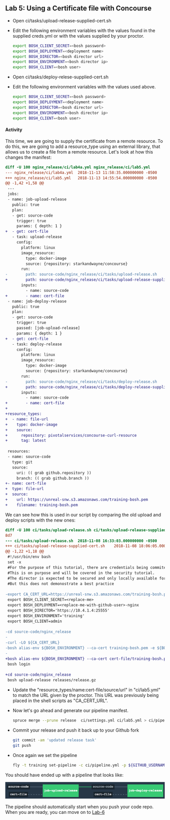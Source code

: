 ## Lab 5: Using a Certificate file with Concourse
* Open ci/tasks/upload-release-supplied-cert.sh
* Edit the following environment variables with the values found in the supplied creds.yml or with the values supplied by your proctor.

  ```bash
  export BOSH_CLIENT_SECRET=<bosh password>
  export BOSH_DEPLOYMENT=<deployment name>
  export BOSH_DIRECTOR=<bosh director url>
  export BOSH_ENVIRONMENT=<bosh director ip>
  export BOSH_CLIENT=<bosh user>
  ```

* Open ci/tasks/deploy-relese-supplied-cert.sh
* Edit the following environment variables with the values used above.

  ```bash
  export BOSH_CLIENT_SECRET=<bosh password>
  export BOSH_DEPLOYMENT=<deployment name>
  export BOSH_DIRECTOR=<bosh director url>
  export BOSH_ENVIRONMENT=<bosh director ip>
  export BOSH_CLIENT=<bosh user>
  ```
 
#### Activity
This time, we are going to supply the certificate from a remote resource. To do this, we are going to add a resource_type using an external library, that allows us to create a file from a remote resource. Let's look at how this changes the manifest:

```diff
diff -U 100 nginx_release/ci/lab4a.yml nginx_release/ci/lab5.yml
--- nginx_release/ci/lab4a.yml	2018-11-13 11:58:35.000000000 -0500
+++ nginx_release/ci/lab5.yml	2018-11-13 14:55:54.000000000 -0500
@@ -1,42 +1,58 @@
 ---
 jobs:
 - name: job-upload-release
   public: true
   plan:
   - get: source-code
     trigger: true
     params: { depth: 1 }
+  - get: cert-file
   - task: upload-release
     config:
       platform: linux
       image_resource:
         type: docker-image
         source: {repository: starkandwayne/concourse}
       run:
-        path: source-code/nginx_release/ci/tasks/upload-release.sh
+        path: source-code/nginx_release/ci/tasks/upload-release-supplied-cert.sh
       inputs:
         - name: source-code
+        - name: cert-file
 - name: job-deploy-release
   public: true
   plan:
   - get: source-code
     trigger: true
     passed: [job-upload-release]
     params: { depth: 1 }
+  - get: cert-file
   - task: deploy-release
     config:
       platform: linux
       image_resource:
         type: docker-image
         source: {repository: starkandwayne/concourse}
       run:
-        path: source-code/nginx_release/ci/tasks/deploy-release.sh
+        path: source-code/nginx_release/ci/tasks/deploy-release-supplied-cert.sh
       inputs:
         - name: source-code
+        - name: cert-file
+
+resource_types:
+  - name: file-url
+    type: docker-image
+    source:
+      repository: pivotalservices/concourse-curl-resource
+      tag: latest

 resources:
 - name: source-code
   type: git
   source:
     uri: (( grab github.repository ))
     branch: (( grab github.branch ))
+- name: cert-file
+  type: file-url
+  source:
+    url: https://unreal-snw.s3.amazonaws.com/training-bosh.pem
+    filename: training-bosh.pem
```

We can see how this is used in our script by comparing the old upload and deploy scripts with the new ones:

```diff
diff -U 100 ci/tasks/upload-release.sh ci/tasks/upload-release-supplied-cert.sh
8d7
--- ci/tasks/upload-release.sh	2018-11-08 16:33:03.000000000 -0500
+++ ci/tasks/upload-release-supplied-cert.sh	2018-11-08 18:06:05.000000000 -0500
@@ -1,22 +1,18 @@
 #!/usr/bin/env bash
 set -x
 #For the purpose of this tutorial, there are credentials being commited here.
 #This is on purpose and will be covered in the security tutorial.
 #The director is expected to be secured and only locally available for this lab session
 #But this does not demonostrate a best practice

-export CA_CERT_URL=https://unreal-snw.s3.amazonaws.com/training-bosh.pem
 export BOSH_CLIENT_SECRET=<replace-me>
 export BOSH_DEPLOYMENT=<replace-me-with-github-user>-nginx
 export BOSH_DIRECTOR='https://10.4.1.4:25555'
 export BOSH_ENVIRONMENT='training'
 export BOSH_CLIENT=admin

-cd source-code/nginx_release
-
-curl -LO ${CA_CERT_URL}
-bosh alias-env ${BOSH_ENVIRONMENT} --ca-cert training-bosh.pem -e ${BOSH_DIRECTOR}
-
+bosh alias-env ${BOSH_ENVIRONMENT} --ca-cert cert-file/training-bosh.pem -e ${BOSH_DIRECTOR}
 bosh login

+cd source-code/nginx_release
 bosh upload-release releases/release.gz
```

* Update the "resource_types/name:cert-file/source/url" in "ci/lab5.yml" to match the URL given by the proctor. This URL was previously being placed in the shell scripts as "CA_CERT_URL".

* Now let's go ahead and generate our pipeline manifest.
  
	```bash
	spruce merge --prune release  ci/settings.yml ci/lab5.yml > ci/pipeline.yml
	```


- Commit your release and push it back up to your Github fork

	```bash
	git commit -am 'updated release task'
	git push
	```

* Once again we set the pipeline 

	```bash
	fly -t training set-pipeline -c ci/pipeline.yml -p ${GITHUB_USERNAME}-pipeline
	```
	
You should have ended up with a pipeline that looks like:

![Lab-5 Pipeline](./images/lab5_pipeline_Concourse.png)

The pipeline should automatically start when you push your code repo. When you are ready, you can move on to [Lab-6](lab-6.md)